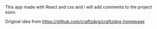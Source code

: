 This app made with React and css and i will add comments to the project soon.


Original idea from https://github.com/craftzdog/craftzdog-homepage
